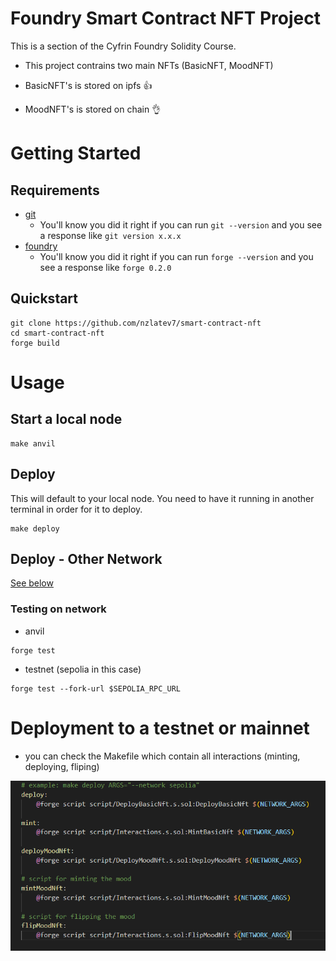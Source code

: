 # Foundry Smart Contract NFT Project

This is a section of the Cyfrin Foundry Solidity Course.
 - This project contrains two main NFTs (BasicNFT, MoodNFT)

 - BasicNFT's is stored on ipfs 👍
 - MoodNFT's is stored on chain 👌


# Getting Started

## Requirements

- [git](https://git-scm.com/book/en/v2/Getting-Started-Installing-Git)
  - You'll know you did it right if you can run `git --version` and you see a response like `git version x.x.x`
- [foundry](https://getfoundry.sh/)
  - You'll know you did it right if you can run `forge --version` and you see a response like `forge 0.2.0`

## Quickstart

```
git clone https://github.com/nzlatev7/smart-contract-nft
cd smart-contract-nft
forge build
```

# Usage

## Start a local node

```
make anvil
```

## Deploy

This will default to your local node. You need to have it running in another terminal in order for it to deploy.

```
make deploy
```

## Deploy - Other Network

[See below](#deployment-to-a-testnet-or-mainnet)

### Testing on network 

 - anvil
```
forge test
```

- testnet (sepolia in this case)

```
forge test --fork-url $SEPOLIA_RPC_URL
```

# Deployment to a testnet or mainnet

- you can check the Makefile which contain all interactions (minting, deploying, fliping)

![Alt text](image.png)
